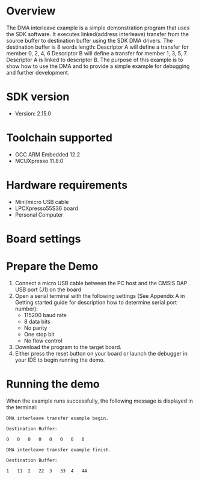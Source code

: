 Overview
========
The DMA interleave example is a simple demonstration program that uses the SDK software.
It executes linked(address interleave) transfer from the source buffer to destination buffer using the SDK DMA drivers.
The destination buffer is 8 words length:
Descriptor A will define a transfer for member 0, 2, 4, 6
Descriptor B will define a transfer  for member 1, 3, 5, 7.
Descriptor A is linked to descriptor B.
The purpose of this example is to show how to use the DMA and to provide a simple example for
debugging and further development.

SDK version
===========
- Version: 2.15.0

Toolchain supported
===================
- GCC ARM Embedded  12.2
- MCUXpresso  11.8.0

Hardware requirements
=====================
- Mini/micro USB cable
- LPCXpresso55S36 board
- Personal Computer

Board settings
==============

Prepare the Demo
================
1.  Connect a micro USB cable between the PC host and the CMSIS DAP USB port (J1) on the board
2.  Open a serial terminal with the following settings (See Appendix A in Getting started guide for description how to determine serial port number):
    - 115200 baud rate
    - 8 data bits
    - No parity
    - One stop bit
    - No flow control
3.  Download the program to the target board.
4.  Either press the reset button on your board or launch the debugger in your IDE to begin running the demo.

Running the demo
================
When the example runs successfully, the following message is displayed in the terminal:
~~~~~~~~~~~~~~~~~~~~~
DMA interleave transfer example begin.

Destination Buffer:

0   0   0   0   0   0   0   0

DMA interleave transfer example finish.

Destination Buffer:

1   11  2   22  3   33  4   44
~~~~~~~~~~~~~~~~~~~~~
